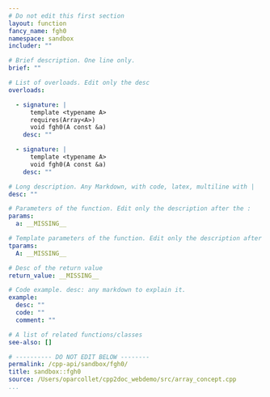 ```yaml
---
# Do not edit this first section
layout: function
fancy_name: fgh0
namespace: sandbox
includer: ""

# Brief description. One line only.
brief: ""

# List of overloads. Edit only the desc
overloads:

  - signature: |
      template <typename A>
      requires(Array<A>)
      void fgh0(A const &a)
    desc: ""

  - signature: |
      template <typename A>
      void fgh0(A const &a)
    desc: ""

# Long description. Any Markdown, with code, latex, multiline with |
desc: ""

# Parameters of the function. Edit only the description after the :
params:
  a: __MISSING__

# Template parameters of the function. Edit only the description after the :
tparams:
  A: __MISSING__

# Desc of the return value
return_value: __MISSING__

# Code example. desc: any markdown to explain it.
example:
  desc: ""
  code: ""
  comment: ""

# A list of related functions/classes
see-also: []

# ---------- DO NOT EDIT BELOW --------
permalink: /cpp-api/sandbox/fgh0/
title: sandbox::fgh0
source: /Users/oparcollet/cpp2doc_webdemo/src/array_concept.cpp
...
```


